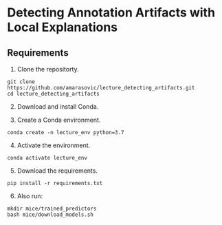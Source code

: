 # Detecting Annotation Artifacts with Local Explanations

## Requirements

1. Clone the repositorty. 

```
git clone https://github.com/amarasovic/lecture_detecting_artifacts.git
cd lecture_detecting_artifacts
```

2. Download and install Conda. 

3. Create a Conda environment. 

```
conda create -n lecture_env python=3.7
```

4. Activate the environment.

```
conda activate lecture_env 
```

5. Download the requirements.

```
pip install -r requirements.txt
```

6. Also run:

```
mkdir mice/trained_predictors
bash mice/download_models.sh
```
